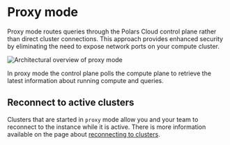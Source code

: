 # Proxy mode

Proxy mode routes queries through the Polars Cloud control plane rather than direct cluster
connections. This approach provides enhanced security by eliminating the need to expose network
ports on your compute cluster.

![Architectural overview of proxy mode](https://github.com/pola-rs/polars-static/blob/master/polars_cloud/proxy-mode.png?raw=true)

In proxy mode the control plane polls the compute plane to retrieve the latest information about
running compute and queries.

## Reconnect to active clusters

Clusters that are started in `proxy` mode allow you and your team to reconnect to the instance while
it is active. There is more information available on the page about
[reconnecting to clusters](../context/reconnect.md).
